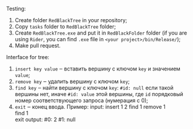 Testing:
1. Create folder `RedBlackTree` in your repository;
2. Copy `tasks` folder to `RedBlackTree` folder;
3. Create `RedBlackTree.exe` and put it in `RedBlackFolder` folder (if you are using `Rider`, you can find `.exe` file in `<your project>/bin/Release/`);
4. Make pull request.

Interface for tree:
1. `insert key value` ‒ вставить вершину с ключом `key` и значением `value`;
2. `remove key` ‒ удалить вершину с ключом `key`;
3. `find key` ‒ найти вершину с ключом `key`: `#id: null` если такой вершины нет, иначе `#id: value` этой вершины, где `id` порядковый номер соответствующего запроса (нумерация с 0);
4. `exit` ‒ конец ввода.
Пример:
input:
 insert 1 2 
 find 1
 remove 1          
 find 1              
 exit
output:
 #0: 2
 #1: null

